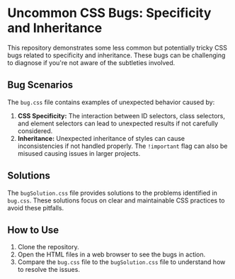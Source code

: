 # Uncommon CSS Bugs: Specificity and Inheritance

This repository demonstrates some less common but potentially tricky CSS bugs related to specificity and inheritance.  These bugs can be challenging to diagnose if you're not aware of the subtleties involved.

## Bug Scenarios

The `bug.css` file contains examples of unexpected behavior caused by:

1. **CSS Specificity:** The interaction between ID selectors, class selectors, and element selectors can lead to unexpected results if not carefully considered.
2. **Inheritance:**  Unexpected inheritance of styles can cause inconsistencies if not handled properly.  The `!important` flag can also be misused causing issues in larger projects.

## Solutions

The `bugSolution.css` file provides solutions to the problems identified in `bug.css`.  These solutions focus on clear and maintainable CSS practices to avoid these pitfalls.

## How to Use

1. Clone the repository.
2. Open the HTML files in a web browser to see the bugs in action.
3. Compare the `bug.css` file to the `bugSolution.css` file to understand how to resolve the issues.